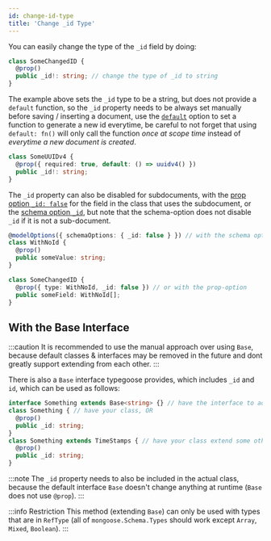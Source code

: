 ```yaml
---
id: change-id-type
title: 'Change _id Type'
---
```


You can easily change the type of the `_id` field by doing:

```ts
class SomeChangedID {
  @prop()
  public _id!: string; // change the type of _id to string
}
```

The example above sets the `_id` type to be a string, but does not provide a `default` function, so the `_id` property needs to be always set manually before saving / inserting a document, use the [`default`](../../api/decorators/prop.md#default) option to set a function to generate a new id everytime, be careful to not forget that using `default: fn()` will only call the function *once at scope time* instead of *everytime a new document is created*.

```ts
class SomeUUIDv4 {
  @prop({ required: true, default: () => uuidv4() })
  public _id!: string;
}
```

The `_id` property can also be disabled for subdocuments, with the [prop option `_id: false`](../../api/decorators/prop.md#_id) for the field in the class that uses the subdocument, or the [schema option `_id`](https://mongoosejs.com/docs/guide.html#_id), but note that the schema-option does not disable `_id` if it is not a sub-document.

```ts
@modelOptions({ schemaOptions: { _id: false } }) // with the schema option
class WithNoId {
  @prop()
  public someValue: string;
}

class SomeChangedID {
  @prop({ type: WithNoId, _id: false }) // or with the prop-option
  public someField: WithNoId[];
}
```

<div id="with-the-base-class"></div>

## With the Base Interface

:::caution
It is recommended to use the manual approach over using `Base`, because default classes & interfaces may be removed in the future and dont greatly support extending from each other.
:::

There is also a `Base` interface typegoose provides, which includes `_id` and `id`, which can be used as follows:

```ts
interface Something extends Base<string> {} // have the interface to add the types of "Base" to the class
class Something { // have your class, OR
  @prop()
  public _id: string;
}
class Something extends TimeStamps { // have your class extend some other class
  @prop()
  public _id: string;
}
```

:::note
The `_id` property needs to also be included in the actual class, because the default interface `Base` doesn't change anything at runtime (`Base` does not use `@prop`).
:::

:::info Restriction
This method (extending `Base`) can only be used with types that are in `RefType` (all of `mongoose.Schema.Types` should work except `Array`, `Mixed`, `Boolean`).
:::
